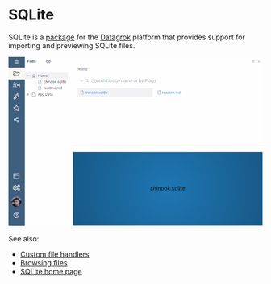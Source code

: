 # SQLite

SQLite is a [package](https://datagrok.ai/help/develop/develop#packages) for the [Datagrok](https://datagrok.ai) platform 
that provides support for importing and previewing SQLite files.

![SQLite Demo](./images/demo.gif)

See also:
* [Custom file handlers](../../help/develop/how-to/file-handlers.md)
* [Browsing files](../../help/access/file-shares.md#browsing-files)
* [SQLite home page](https://www.sqlite.org/index.html)